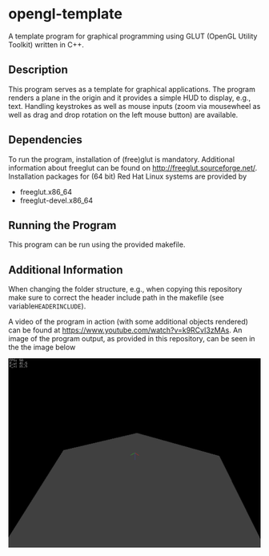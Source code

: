 # opengl-template

A template program for graphical programming using GLUT (OpenGL Utility Toolkit) written in C++.

## Description

This program serves as a template for graphical applications. The program renders a plane in the origin and it provides a simple HUD to display, e.g., text. Handling keystrokes as well as mouse inputs (zoom via mousewheel as well as drag and drop rotation on the left mouse button) are available.

## Dependencies

To run the program, installation of (free)glut is mandatory. Additional information about freeglut can be found on <http://freeglut.sourceforge.net/>. Installation packages for (64 bit) Red Hat Linux systems are provided by

- freeglut.x86_64
- freeglut-devel.x86_64

## Running the Program

This program can be run using the provided makefile.

## Additional Information

When changing the folder structure, e.g., when copying this repository make sure to correct the header include path in the makefile (see variable`HEADERINCLUDE`).

A video of the program in action (with some additional objects rendered) can be found at <https://www.youtube.com/watch?v=k9RCvI3zMAs>. An image of the program output, as provided in this repository, can be seen in the the image below

![image showing the output of this repository (flat plane at the origin, HUD information showing rotation parameters as well as the frames per seconds)](doc/example_image.png "image showing the origin in the center and the HUD in the top left")
